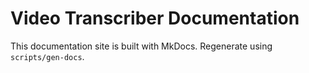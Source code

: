 # Video Transcriber Documentation

This documentation site is built with MkDocs. Regenerate using `scripts/gen-docs`.
